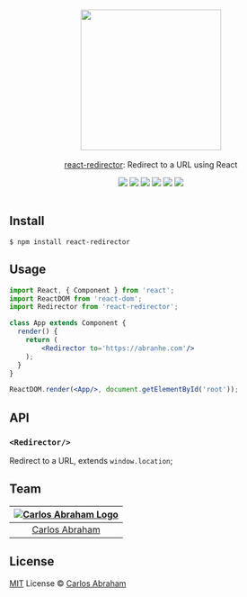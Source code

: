 <p align="center">
	<br>
	<a href="https://npmjs.com/package/react-redirector"><img src="https://cdn.abranhe.com/projects/react-redirector/logo.svg" width="250"></a>
	<br>
    <br>
	<a href="https://npmjs.com/react-redirector">react-redirector</a>: Redirect to a URL using React
	<br>
</p>

<p align="center">
	<a href="https://travis-ci.org/abranhe/react-redirector"><img src="https://img.shields.io/travis/abranhe/react-redirector.svg?logo=travis" /></a>
	<a href="https://github.com/abranhe"><img src="https://abranhe.com/badge.svg"></a>
	<a href="https://cash.me/$abranhe"><img src="https://cdn.abranhe.com/badges/cash-me.svg"></a>
	<a href="https://patreon.com/abranhe"><img src="https://cdn.abranhe.com/badges/patreon.svg" /></a>
	<a href="https://github.com/abranhe/react-redirector/blob/master/license"><img src="https://img.shields.io/github/license/abranhe/react-redirector.svg" /></a>
  <a href="https://npmjs.com/package/react-redirector"><img src="https://img.shields.io/npm/v/react-redirector.svg"></a>
  <br>
  <br>
</p>


## Install

```
$ npm install react-redirector
```

## Usage

```jsx
import React, { Component } from 'react';
import ReactDOM from 'react-dom';
import Redirector from 'react-redirector';

class App extends Component {
  render() {
    return (
        <Redirector to='https://abranhe.com'/>
    );
  }
}

ReactDOM.render(<App/>, document.getElementById('root'));
```

## API

### `<Redirector/>` 

Redirect to a URL, extends `window.location`;

## Team

|[![Carlos Abraham Logo][abranhe-img]][abranhe]|
| :-: |
| [Carlos Abraham][abranhe] |

## License

[MIT][license] License © [Carlos Abraham][abranhe]

<!-------------------- Links ------------------------>
[abranhe]: https://github.com/abranhe
[abranhe-img]: https://avatars3.githubusercontent.com/u/21347264?s=50
[license]: https://github.com/abranhe/react-redirector/blob/master/license